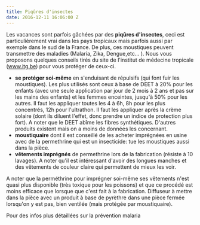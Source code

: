 ```yaml
---
title: Piqûres d'insectes
date: 2016-12-11 16:06:00 Z
---
```


Les vacances sont parfois gâchées par des **piqûres d'insectes**, ceci est particulièrement vrai dans les pays tropicaux mais parfois aussi par exemple dans le sud de la France. De plus, ces moustiques peuvent transmettre des maladies (Malaria, Zika, Dengue,etc... ). Nous vous proposons quelques conseils tirés du site de l'institut de médecine tropicale (www.itg.be) pour vous protéger de ceux-ci. 

* **se protéger soi-même** en s'enduisant de répulsifs (qui font fuir les moustiques). Les plus utilisés sont ceux à base de DEET à 20% pour les enfants (avec une seule application par jour de 2 mois à 2 ans et pas sur les mains des enfants) et les femmes enceintes, jusqu'à 50% pour les autres. Il faut les appliquer toutes les 4 à 6h, 8h pour les plus concentrés, 12h pour l'ultrathon. Il faut les appliquer après la crème solaire (dont ils diluent l'effet, donc prendre un indice de protection plus fort). A noter que le DEET abîme les fibres synthétiques. D'autres produits existent mais on a moins de données les concernant. 
* **moustiquaire** dont il est conseillé de les acheter imprégnées en usine avec de la permethrine qui est un insecticide: tue les moustiques aussi dans la pièce.
* **vêtements imprégnés** de permethrine lors de la fabrication (résiste à 10 lavages). A noter qu'il est intéressant d'avoir des longues manches et des vêtements de couleur claire qui permettent de mieux les voir. 

A noter que la perméthrine pour imprégner soi-même ses vêtements n'est quasi plus disponible (très toxique pour les poissons) et que ce procédé est moins efficace que lorsque que c'est fait à la fabrication.
Diffuseur à mettre dans la pièce avec un produit à base de pyrèthre dans une pièce fermée lorsqu'on y est pas, bien ventilée (mais protégée par moustiquaire).

Pour des infos plus détaillées sur la prévention malaria 